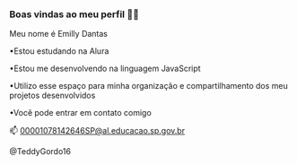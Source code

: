 ### Boas vindas ao meu perfil 💜💜
Meu nome é Emilly Dantas

•Estou estudando na Alura

•Estou me desenvolvendo na linguagem JavaScript

•Utilizo esse espaço para minha organização e compartilhamento dos meu projetos desenvolvidos

•Você pode entrar em contato comigo

📫
00001078142646SP@al.educacao.sp.gov.br

@TeddyGordo16

<!--
**TeddyGordo16/TeddyGordo16** is a ✨ _special_ ✨ repository because its `README.md` (this file) appears on your GitHub profile.

Here are some ideas to get you started:

- 🔭 I’m currently working on ...
- 🌱 I’m currently learning ...
- 👯 I’m looking to collaborate on ...
- 🤔 I’m looking for help with ...
- 💬 Ask me about ...
- 📫 How to reach me: ...
- 😄 Pronouns: ...
- ⚡ Fun fact: ...
-->
